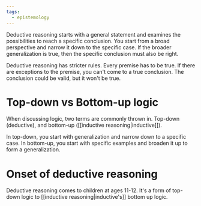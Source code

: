 ```yaml
---
tags:
  - epistemology
---
```

Deductive reasoning starts with a general statement and examines the possibilities to reach a specific conclusion. You start from a broad perspective and narrow it down to the specific case. If the broader generalization is true, then the specific conclusion must also be right.

Deductive reasoning has stricter rules. Every premise has to be true. If there are exceptions to the premise, you can't come to a true conclusion. The conclusion could be valid, but it won't be true. 

# Top-down vs Bottom-up logic
When discussing logic, two terms are commonly thrown in. Top-down (deductive), and bottom-up ([[inductive reasoning|inductive]]). 

In top-down, you start with generalization and narrow down to a specific case. In bottom-up, you start with specific examples and broaden it up to form a generalization.

# Onset of deductive reasoning
Deductive reasoning comes to children at ages 11-12. It's a form of top-down logic to [[inductive reasoning|inductive's]] bottom up logic.

